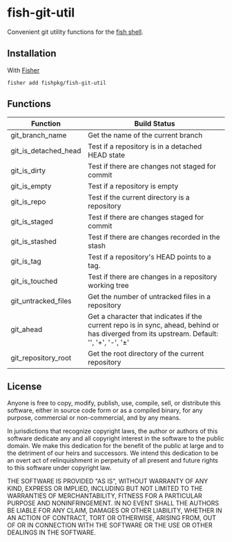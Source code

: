 # fish-git-util

Convenient git utility functions for the [fish shell](https://fishshell.com).

## Installation

With [Fisher](https://github.com/jorgebucaran/fisher)

```
fisher add fishpkg/fish-git-util
```

## Functions

| Function             | Build Status                                                                                                                               |
| -------------------- | ------------------------------------------------------------------------------------------------------------------------------------------ |
| git_branch_name      | Get the name of the current branch                                                                                                         |
| git_is_detached_head | Test if a repository is in a detached HEAD state                                                                                           |
| git_is_dirty         | Test if there are changes not staged for commit                                                                                            |
| git_is_empty         | Test if a repository is empty                                                                                                              |
| git_is_repo          | Test if the current directory is a repository                                                                                              |
| git_is_staged        | Test if there are changes staged for commit                                                                                                |
| git_is_stashed       | Test if there are changes recorded in the stash                                                                                            |
| git_is_tag           | Test if a repository's HEAD points to a tag.                                                                                               |
| git_is_touched       | Test if there are changes in a repository working tree                                                                                     |
| git_untracked_files  | Get the number of untracked files in a repository                                                                                          |
| git_ahead            | Get a character that indicates if the current repo is in sync, ahead, behind or has diverged from its upstream. Default: '', '+', '-', '±' |
| git_repository_root  | Get the root directory of the current repository                                                                                           |

## License

Anyone is free to copy, modify, publish, use, compile, sell, or distribute this software, either in source code form or as a compiled binary, for any purpose, commercial or non-commercial, and by any means.

In jurisdictions that recognize copyright laws, the author or authors of this software dedicate any and all copyright interest in the software to the public domain. We make this dedication for the benefit of the public at large and to the detriment of our heirs and successors. We intend this dedication to be an overt act of relinquishment in perpetuity of all present and future rights to this software under copyright law.

THE SOFTWARE IS PROVIDED "AS IS", WITHOUT WARRANTY OF ANY KIND, EXPRESS OR IMPLIED, INCLUDING BUT NOT LIMITED TO THE WARRANTIES OF MERCHANTABILITY, FITNESS FOR A PARTICULAR PURPOSE AND NONINFRINGEMENT. IN NO EVENT SHALL THE AUTHORS BE LIABLE FOR ANY CLAIM, DAMAGES OR OTHER LIABILITY, WHETHER IN AN ACTION OF CONTRACT, TORT OR OTHERWISE, ARISING FROM, OUT OF OR IN CONNECTION WITH THE SOFTWARE OR THE USE OR OTHER DEALINGS IN THE SOFTWARE.
